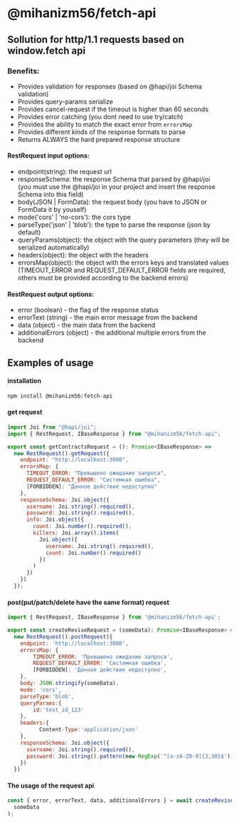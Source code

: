 # @mihanizm56/fetch-api

## Sollution for http/1.1 requests based on window.fetch api

### Benefits:

- Provides validation for responses (based on @hapi/joi Schema validation)
- Provides query-params serialize
- Provides cancel-request if the timeout is higher than 60 seconds
- Provides error catching (you dont need to use try/catch)
- Provides the ability to match the exact error from `errorsMap`
- Provides different kinds of the response formats to parse
- Returns ALWAYS the hard prepared response structure

#### RestRequest input options:

- endpoint(string): the request url
- responseSchema: the response Schema that parsed by @hapi/joi <br/>(you must use the @hapi/joi in your project and insert the response Schema into this field)
- body(JSON | FormData): the request body (you have to JSON or FormData it by youself)
- mode('cors' | 'no-cors'): the cors type
- parseType('json' | 'blob'): the type to parse the response (json by default)
- queryParams(object): the object with the query parameters (they will be serialized automatically)
- headers(object): the object with the headers
- errorsMap(object): the object with the errors keys and translated values (TIMEOUT_ERROR and REQUEST_DEFAULT_ERROR fields are required, others must be provided according to the backend errors)

#### RestRequest output options:

- error (boolean) - the flag of the response status
- errorText (string) - the main error message from the backend
- data (object) - the main data from the backend
- additionalErrors (object) - the additional multiple errors from the backend

## Examples of usage

#### installation

```javascript
npm install @mihanizm56/fetch-api
```

#### get request

```javascript
import Joi from "@hapi/joi";
import { RestRequest, IBaseResponse } from "@mihanizm56/fetch-api";

export const getContractsRequest = (): Promise<IBaseResponse> =>
  new RestRequest().getRequest({
    endpoint: "http://localhost:3000",
    errorsMap: {
      TIMEOUT_ERROR: "Превышено ожидание запроса",
      REQUEST_DEFAULT_ERROR: "Системная ошибка",
      [FORBIDDEN]: "Данное действие недоступно"
    },
    responseSchema: Joi.object({
      username: Joi.string().required(),
      password: Joi.string().required(),
      info: Joi.object({
        count: Joi.number().required(),
        killers: Joi.array().items(
          Joi.object({
            username: Joi.string().required(),
            count: Joi.number().required()
          })
        )
      })
    })
  });
```

#### post(put/patch/delete have the same format) request

```javascript
import { RestRequest, IBaseResponse } from '@mihanizm56/fetch-api';

export const createReviseRequest = (someData): Promise<IBaseResponse> =>
  new RestRequest().postRequest({
    endpoint: 'http://localhost:3000',
    errorsMap: {
        TIMEOUT_ERROR: 'Превышено ожидание запроса',
        REQUEST_DEFAULT_ERROR: 'Системная ошибка',
        [FORBIDDEN]: 'Данное действие недоступно',
    },
    body: JSON.stringify(someData),
    mode: 'cors',
    parseType:'blob',
    queryParams:{
        id:'test_id_123'
    },
    headers:{
          Content-Type:'application/json'
    },
    responseSchema: Joi.object({
      username: Joi.string().required(),
      password: Joi.string().pattern(new RegExp('^[a-zA-Z0-9]{3,30}$'))
    })
  })
```

#### The usage of the request api

```javascript
const { error, errorText, data, additionalErrors } = await createReviseRequest(
  someData
);
```
